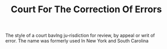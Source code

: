 ---
title: Court For The Correction Of Errors
letter: C
permalink: "/definitions/bld-court-for-the-correction-of-errors.html"
body: The style of a court bavlng ju-risdiction for review, by appeal or writ of error.
  The name was formerly used In New York and South Carolina
published_at: '2018-07-07'
source: Black's Law Dictionary 2nd Ed (1910)
layout: post
---